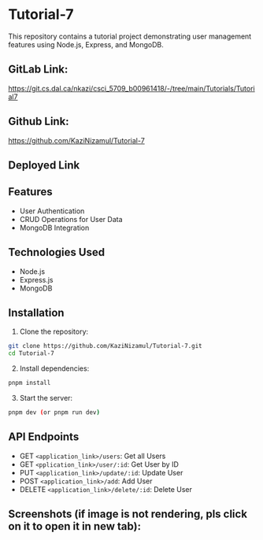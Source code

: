 # Tutorial-7

This repository contains a tutorial project demonstrating user management features using Node.js, Express, and MongoDB.

## GitLab Link:
https://git.cs.dal.ca/nkazi/csci_5709_b00961418/-/tree/main/Tutorials/Tutorial7

## Github Link:
https://github.com/KaziNizamul/Tutorial-7

## Deployed Link


## Features

- User Authentication
- CRUD Operations for User Data
- MongoDB Integration

## Technologies Used

- Node.js
- Express.js
- MongoDB

## Installation

1. Clone the repository:

```sh
git clone https://github.com/KaziNizamul/Tutorial-7.git
cd Tutorial-7
```

2. Install dependencies:
```sh
pnpm install
```

3. Start the server:
```sh
pnpm dev (or pnpm run dev)
```

## API Endpoints

- GET `<application_link>/users`: Get all Users
- GET `<pplication_link>/user/:id`: Get User by ID
- PUT `<application_link>/update/:id`: Update User
- POST `<application_link>/add`: Add User
- DELETE `<application_link>/delete/:id`: Delete User

## Screenshots (if image is not rendering, pls click on it to open it in new tab):




